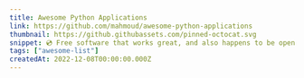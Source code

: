 ```yaml
---
title: Awesome Python Applications
link: https://github.com/mahmoud/awesome-python-applications
thumbnail: https://github.githubassets.com/pinned-octocat.svg
snippet: 💿 Free software that works great, and also happens to be open-source Python.
tags: ["awesome-list"]
createdAt: 2022-12-08T00:00:00.000Z
---
```


